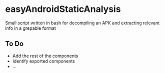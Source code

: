 # easyAndroidStaticAnalysis
Small script written in bash for decompiling an APK and extracting relevant info in a grepable format

## To Do
- Add the rest of the components
- Identify exported components
- ...
